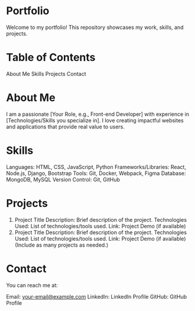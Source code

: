 # Portfolio

Welcome to my portfolio! This repository showcases my work, skills, and projects.

# Table of Contents
About Me
Skills
Projects
Contact

# About Me
I am a passionate [Your Role, e.g., Front-end Developer] with experience in [Technologies/Skills you specialize in]. I love creating impactful websites and applications that provide real value to users.

# Skills

Languages: HTML, CSS, JavaScript, Python
Frameworks/Libraries: React, Node.js, Django, Bootstrap
Tools: Git, Docker, Webpack, Figma
Database: MongoDB, MySQL
Version Control: Git, GitHub

# Projects
1. Project Title
Description: Brief description of the project.
Technologies Used: List of technologies/tools used.
Link: Project Demo (if available)
2. Project Title
Description: Brief description of the project.
Technologies Used: List of technologies/tools used.
Link: Project Demo (if available)
(Include as many projects as needed.)

# Contact
You can reach me at:

Email: your-email@example.com
LinkedIn: LinkedIn Profile
GitHub: GitHub Profile
